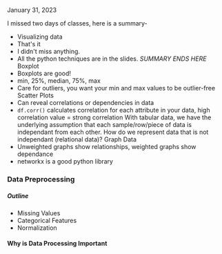 January 31, 2023

I missed two days of classes, here is a summary-
- Visualizing data
- That's it
- I didn't miss anything.
- All the python techniques are in the slides.
	*SUMMARY ENDS HERE*
Boxplot
- Boxplots are good!
- min, 25%, median, 75%, max
- Care for outliers, you want your min and max values to be outlier-free
Scatter Plots
- Can reveal correlations or dependencies in data
- `df.corr()` calculates correlation for each attribute in your data, high correlation value = strong correlation
With tabular data, we have the underlying assumption that each sample/row/piece of data is independant from each other. How do we represent data that is not independant (relational data)?
Graph Data
- Unweighted graphs show relationships, weighted graphs show dependance
- networkx is a good python library
### Data Preprocessing

##### Outline
- Missing Values
- Categorical Features
- Normalization

#### Why is Data Processing Important

